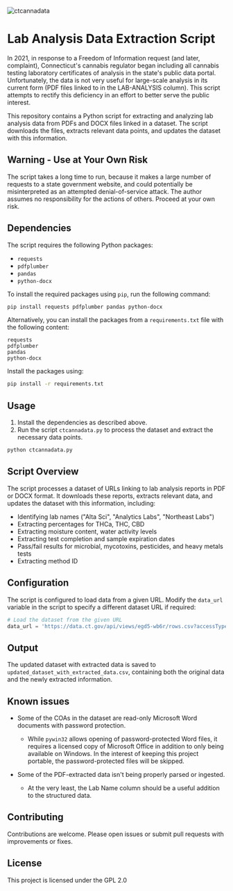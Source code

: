 ![ctcannadata](https://github.com/user-attachments/assets/17d16dd9-628a-48de-bd43-81436e280b7c)

# Lab Analysis Data Extraction Script

In 2021, in response to a Freedom of Information request (and later, complaint), Connecticut's cannabis regulator began including all cannabis testing laboratory certificates of analysis in the state's public data portal. Unfortunately, the data is not very useful for large-scale analysis in its current form (PDF files linked to in the LAB-ANALYSIS column). This script attempts to rectify this deficiency in an effort to better serve the public interest.

This repository contains a Python script for extracting and analyzing lab analysis data from PDFs and DOCX files linked in a dataset. The script downloads the files, extracts relevant data points, and updates the dataset with this information.

## Warning - Use at Your Own Risk

The script takes a long time to run, because it makes a large number of requests to a state government website, and could potentially be misinterpreted as an attempted denial-of-service attack. The author assumes no responsibility for the actions of others. Proceed at your own risk.

## Dependencies

The script requires the following Python packages:

- `requests`
- `pdfplumber`
- `pandas`
- `python-docx`

To install the required packages using `pip`, run the following command:

```bash
pip install requests pdfplumber pandas python-docx
```

Alternatively, you can install the packages from a `requirements.txt` file with the following content:

```plaintext
requests
pdfplumber
pandas
python-docx
```

Install the packages using:

```bash
pip install -r requirements.txt
```

## Usage

1. Install the dependencies as described above.
2. Run the script `ctcannadata.py` to process the dataset and extract the necessary data points.

```bash
python ctcannadata.py
```

## Script Overview

The script processes a dataset of URLs linking to lab analysis reports in PDF or DOCX format. It downloads these reports, extracts relevant data, and updates the dataset with this information, including:

- Identifying lab names ("Alta Sci", "Analytics Labs", "Northeast Labs")
- Extracting percentages for THCa, THC, CBD
- Extracting moisture content, water activity levels
- Extracting test completion and sample expiration dates
- Pass/fail results for microbial, mycotoxins, pesticides, and heavy metals tests
- Extracting method ID

## Configuration

The script is configured to load data from a given URL. Modify the `data_url` variable in the script to specify a different dataset URL if required:

```python
# Load the dataset from the given URL
data_url = 'https://data.ct.gov/api/views/egd5-wb6r/rows.csv?accessType=DOWNLOAD'
```

## Output

The updated dataset with extracted data is saved to `updated_dataset_with_extracted_data.csv`, containing both the original data and the newly extracted information.

## Known issues

- Some of the COAs in the dataset are read-only Microsoft Word documents with password protection.
  - While `pywin32` allows opening of password-protected Word files, it requires a licensed copy of
Microsoft Office in addition to only being available on Windows. In the interest of keeping this
project portable, the password-protected files will be skipped.

- Some of the PDF-extracted data isn't being properly parsed or ingested.
  - At the very least, the Lab Name column should be a useful addition to the structured data.

## Contributing

Contributions are welcome. Please open issues or submit pull requests with improvements or fixes.

## License

This project is licensed under the GPL 2.0
